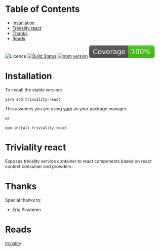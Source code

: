 # Table of Contents

* [Installation](#installation)
* [Triviality react](#triviality-react)
* [Thanks](#thanks)
* [Reads](#reads)


![Licence](https://img.shields.io/npm/l/triviality-logger.svg) [![Build Status](https://travis-ci.org/epinxteren/triviality-logger.svg?branch=master)](https://travis-ci.org/epinxteren/triviality-logger) [![npm version](https://badge.fury.io/js/triviality-logger.svg)](https://badge.fury.io/js/triviality-logger) ![coverage](https://github.com/epinxteren/triviality-logger/raw/master/docs/coverage.svg?sanitize=true)  

# Installation

To install the stable version:

```
yarn add triviality-react
```

This assumes you are using [yarn](https://yarnpkg.com) as your package manager.

or 

```
npm install triviality-react
```

# Triviality react

Exposes triviality service container to react components based on react context consumer and providers.

# Thanks

Special thanks to:

* Eric Pinxteren

# Reads

[triviality](https://github.com/epinxteren/triviality)

